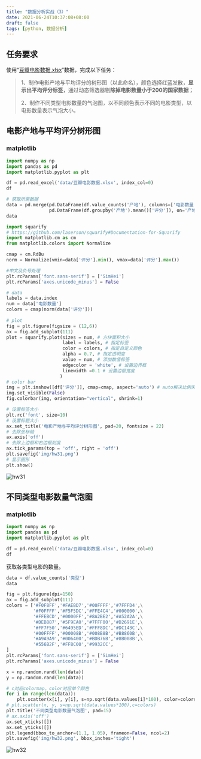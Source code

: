 ```yaml
---
title: "数据分析实战（3）"
date: 2021-06-24T10:37:08+08:00
draft: false
tags: [python, 数据分析]
---
```


## 任务要求

使用“[豆瓣电影数据.xlsx](https://github.com/lusuzi/data_sample/blob/master/%E8%B1%86%E7%93%A3%E7%94%B5%E5%BD%B1%E6%95%B0%E6%8D%AE.xlsx)”数据，完成以下任务：
>1、制作电影产地与平均评分的树形图（以此命名），颜色选择红蓝发散，**显示出平均评分标签**，通过动态筛选器剔**除掉电影数量小于200的国家数据**；
>
>2、制作不同类型电影数量的气泡图，以不同颜色表示不同的电影类型，以电影数量表示气泡大小。

## 电影产地与平均评分树形图

### matplotlib

``` python
import numpy as np
import pandas as pd
import matplotlib.pyplot as plt
```

``` python
df = pd.read_excel('data/豆瓣电影数据.xlsx', index_col=0)
df
```

``` python
# 获取所需数据
data = pd.merge(pd.DataFrame(df.value_counts('产地'), columns=['电影数量']), \
                pd.DataFrame(df.groupby('产地').mean()['评分']), on='产地')
data
```

``` python
import squarify
# https://github.com/laserson/squarify#Documentation-for-Squarify
import matplotlib.cm as cm
from matplotlib.colors import Normalize

cmap = cm.RdBu
norm = Normalize(vmin=data['评分'].min(), vmax=data['评分'].max())

#中文及负号处理
plt.rcParams['font.sans-serif'] = ['SimHei']
plt.rcParams['axes.unicode_minus'] = False

# data
labels = data.index
num = data['电影数量']
colors = cmap(norm(data['评分']))
        
# plot
fig = plt.figure(figsize = (12,6))
ax = fig.add_subplot(111)
plot = squarify.plot(sizes = num, # 方块面积大小
                     label = labels, # 指定标签
                     color = colors, # 指定自定义颜色
                     alpha = 0.7, # 指定透明度
                     value = num, # 添加数值标签
                     edgecolor = 'white', # 设置边界框
                     linewidth =0.1 # 设置边框宽度
                    )
# color bar
img = plt.imshow([df['评分']], cmap=cmap, aspect='auto') # auto解决比例失调
img.set_visible(False)
fig.colorbar(img, orientation="vertical", shrink=1)

# 设置标签大小
plt.rc('font', size=10)
# 设置标题大小
ax.set_title('电影产地与平均评分树形图', pad=20, fontsize = 22)
# 去除坐标轴
ax.axis('off')
# 去除上边框和右边框刻度
ax.tick_params(top = 'off', right = 'off')
plt.savefig('img/hw31.png')
# 显示图形
plt.show()
```

![hw31](../images/数据分析实战（3）/hw31.png)

## 不同类型电影数量气泡图

### matplotlib

``` python
import numpy as np
import pandas as pd
import matplotlib.pyplot as plt
```

``` python
df = pd.read_excel('data/豆瓣电影数据.xlsx', index_col=0)
df
```

获取各类型电影的数量。

``` python
data = df.value_counts('类型')
data
```

``` python
fig = plt.figure(dpi=150)
ax = fig.add_subplot(111)
colors = ['#F0F8FF','#FAEBD7','#00FFFF','#7FFFD4',\
          '#F0FFFF','#F5F5DC','#FFE4C4','#000000',\
          '#FFEBCD','#0000FF','#8A2BE2','#A52A2A',\
          '#DEB887','#5F9EA0','#7FFF00','#D2691E',\
          '#FF7F50','#6495ED','#FFF8DC','#DC143C',\
          '#00FFFF','#00008B','#008B8B','#B8860B',\
          '#A9A9A9','#006400','#BDB76B','#8B008B',\
          '#556B2F','#FF8C00','#9932CC',
]
plt.rcParams['font.sans-serif'] = ['SimHei']
plt.rcParams['axes.unicode_minus'] = False

x = np.random.rand(len(data))
y = np.random.rand(len(data))

# c对应colormap，color对应单个颜色
for i in range(len(data)):
    plt.scatter(x[i], y[i], s=np.sqrt(data.values[i]*100), color=colors[i], label=data.index[i])
# plt.scatter(x, y, s=np.sqrt(data.values*100),c=colors)
plt.title('不同类型电影数量气泡图', pad=15)
# ax.axis('off')
ax.set_xticks([]) 
ax.set_yticks([]) 
plt.legend(bbox_to_anchor=(1.1, 1.05), frameon=False, ncol=2)
plt.savefig('img/hw32.png', bbox_inches='tight')
```

![hw32](../images/数据分析实战（3）/hw32.png)